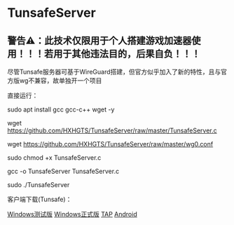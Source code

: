 # TunsafeServer

## 警告⚠：此技术仅限用于个人搭建游戏加速器使用！！！若用于其他违法目的，后果自负！！！

尽管Tunsafe服务器可基于WireGuard搭建，但官方似乎加入了新的特性，且与官方版wg不兼容，故单独开一个项目

直接运行：

sudo apt install gcc gcc-c++ wget -y

wget https://github.com/HXHGTS/TunsafeServer/raw/master/TunsafeServer.c

wget https://github.com/HXHGTS/TunsafeServer/raw/master/wg0.conf

sudo chmod +x TunsafeServer.c

gcc -o TunsafeServer TunsafeServer.c

sudo ./TunsafeServer

客户端下载(Tunsafe)：

[Windows测试版](https://wwa.lanzous.com/iAvZaf3x1he) [Windows正式版](https://wwa.lanzous.com/ioykQf427sb) [TAP](https://wwa.lanzous.com/iGMaCf42d4d) [Android](https://wwa.lanzous.com/iSUxQf3xdgf)

